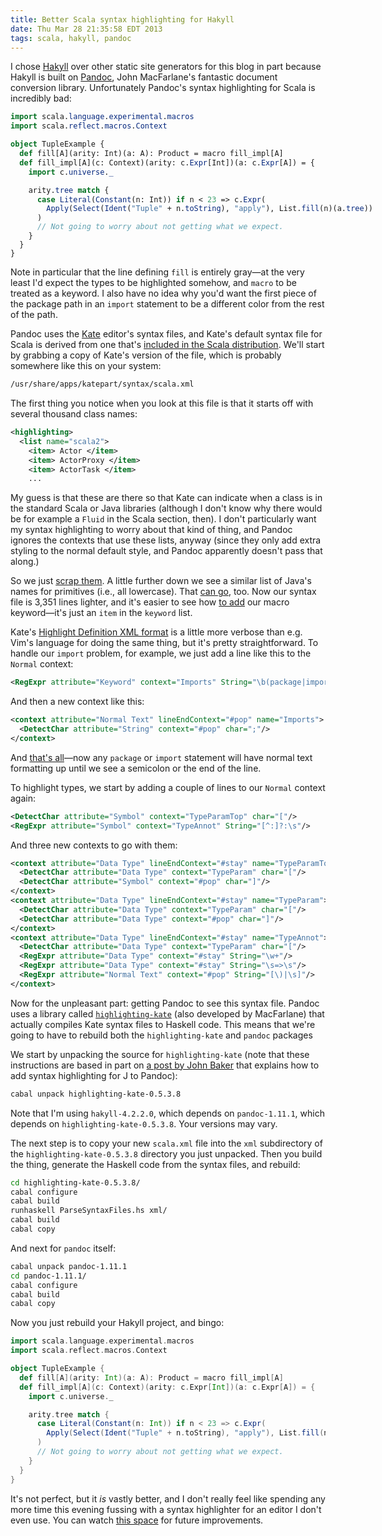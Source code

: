 ```yaml
---
title: Better Scala syntax highlighting for Hakyll
date: Thu Mar 28 21:35:58 EDT 2013
tags: scala, hakyll, pandoc
---
```


I chose [Hakyll](http://jaspervdj.be/hakyll/) over other static site generators for this blog in part
because Hakyll is built on [Pandoc](http://johnmacfarlane.net/pandoc/),
John MacFarlane's fantastic document conversion library.
Unfortunately Pandoc's syntax highlighting for Scala is incredibly bad:

<pre class="sourceCode scala"><code class="sourceCode scala"><span class="kw">import</span> scala.<span class="fu">language</span>.<span class="fu">experimental</span>.<span class="fu">macros</span>
<span class="kw">import</span> scala.<span class="fu">reflect</span>.<span class="fu">macros</span>.<span class="fu">Context</span>

<span class="kw">object</span> TupleExample {
  <span class="kw">def</span> fill[A](arity: Int)(a: A): Product = macro fill_impl[A]
  <span class="kw">def</span> fill_impl[A](c: Context)(arity: c.<span class="fu">Expr</span>[Int])(a: c.<span class="fu">Expr</span>[A]) = {
    <span class="kw">import</span> c.<span class="fu">universe</span>.<span class="fu">_</span>

    arity.<span class="fu">tree</span> <span class="kw">match</span> {
      <span class="kw">case</span> <span class="fu">Literal</span>(<span class="fu">Constant</span>(n: Int)) <span class="kw">if</span> n &lt; <span class="dv">23</span> =&gt; c.<span class="fu">Expr</span>(
        <span class="fu">Apply</span>(<span class="fu">Select</span>(<span class="fu">Ident</span>(<span class="st">&quot;Tuple&quot;</span> + n.<span class="fu">toString</span>), <span class="st">&quot;apply&quot;</span>), List.<span class="fu">fill</span>(n)(a.<span class="fu">tree</span>))
      )
      <span class="co">// Not going to worry about not getting what we expect.</span>
    }
  }
}</code></pre>

Note in particular that the line defining `fill` is entirely gray—at the very least
I'd expect the types to be highlighted somehow, and `macro` to be
treated as a keyword. I also have no idea why you'd want the first piece of
the package path in an `import` statement to be a different color from the rest of the path.

Pandoc uses the [Kate](http://kate-editor.org/) editor's syntax files,
and Kate's default syntax file for Scala is derived from one that's
[included in the Scala distribution](https://github.com/scala/scala-dist/blob/b885ebd4affe39f6713aa71b0df6257fb05adfe0/tool-support/src/kate/scala.xml).
We'll start by grabbing a copy of Kate's version of the file,
which is probably somewhere like this on your system:

``` bash
/usr/share/apps/katepart/syntax/scala.xml
```

The first thing you notice when you look at this file is that it starts off
with several thousand class names:

``` xml
<highlighting>
  <list name="scala2">
    <item> Actor </item>
    <item> ActorProxy </item>
    <item> ActorTask </item>
    ...
```

My guess is that these are there so that Kate can indicate when a class is in
the standard Scala or Java libraries (although I don't know why there would be
for example a `Fluid` in the Scala section, then). I don't particularly want
my syntax highlighting to worry about that kind of thing, and Pandoc ignores
the contexts that use these lists, anyway (since they only add extra styling
to the normal default style, and Pandoc apparently doesn't pass that along.)

So we just [scrap them](https://github.com/travisbrown/metaplasm/commit/7485bad573e1eb5cd737934fbd28df2a7e849ec5).
A little further down we see a similar list of Java's names for primitives (i.e., all lowercase).
That [can go](https://github.com/travisbrown/metaplasm/commit/1413c61b18cb6644b4954646c8040bd42a1f02ce),
too. Now our syntax file is 3,351 lines lighter, and it's easier to see how
[to add](https://github.com/travisbrown/metaplasm/commit/d103e75c4d8467f465d78b3e1ce454b3b2d80de6)
our macro keyword—it's just an `item` in the `keyword` list.

Kate's [Highlight Definition XML format](http://kate-editor.org/2005/03/24/writing-a-syntax-highlighting-file/)
is a little more verbose than e.g. Vim's language for doing the same thing, but it's pretty straightforward.
To handle our `import` problem, for example, we just add a line like this to the 
`Normal` context:

``` xml
<RegExpr attribute="Keyword" context="Imports" String="\b(package|import)\b" />
```

And then a new context like this: 

``` xml
<context attribute="Normal Text" lineEndContext="#pop" name="Imports">
  <DetectChar attribute="String" context="#pop" char=";"/>
</context>
```

And [that's all](https://github.com/travisbrown/metaplasm/commit/e6721aa1197d86795fdadcf1a8c321ae919e8f6e)—now
any `package` or `import` statement will have normal
text formatting up until we see a semicolon or the end of the line.

To highlight types, we start by adding a couple of lines to our `Normal` context again:

``` xml
<DetectChar attribute="Symbol" context="TypeParamTop" char="["/>
<RegExpr attribute="Symbol" context="TypeAnnot" String="[^:]?:\s"/>
```

And three new contexts to go with them:

``` xml
<context attribute="Data Type" lineEndContext="#stay" name="TypeParamTop">
  <DetectChar attribute="Data Type" context="TypeParam" char="["/>
  <DetectChar attribute="Symbol" context="#pop" char="]"/>
</context>
<context attribute="Data Type" lineEndContext="#stay" name="TypeParam">
  <DetectChar attribute="Data Type" context="TypeParam" char="["/>
  <DetectChar attribute="Data Type" context="#pop" char="]"/>
</context>
<context attribute="Data Type" lineEndContext="#stay" name="TypeAnnot">
  <DetectChar attribute="Data Type" context="TypeParam" char="["/>
  <RegExpr attribute="Data Type" context="#stay" String="\w+"/>
  <RegExpr attribute="Data Type" context="#stay" String="\s=>\s"/>
  <RegExpr attribute="Normal Text" context="#pop" String="[\)|\s]"/>
</context>
```

Now for the unpleasant part: getting Pandoc to see this syntax file.
Pandoc uses a library called [`highlighting-kate`](http://johnmacfarlane.net/highlighting-kate/)
(also developed by MacFarlane) that actually compiles Kate syntax files to Haskell code.
This means that we're going to have to rebuild both the
`highlighting-kate` and `pandoc` packages 

We start by unpacking the source for `highlighting-kate` (note that these instructions are based in part on
[a post by John Baker](http://bakerjd99.wordpress.com/2012/09/20/pandoc-based-j-syntax-highlighting/)
that explains how to add syntax highlighting for J to Pandoc):

``` bash
cabal unpack highlighting-kate-0.5.3.8
```

Note that I'm using `hakyll-4.2.2.0`, which depends on `pandoc-1.11.1`, which depends on `highlighting-kate-0.5.3.8`.
Your versions may vary.

The next step is to copy your new `scala.xml` file into the `xml` subdirectory of the `highlighting-kate-0.5.3.8` directory you just unpacked.
Then you build the thing, generate the Haskell code from the syntax files, and rebuild:

``` bash
cd highlighting-kate-0.5.3.8/
cabal configure
cabal build
runhaskell ParseSyntaxFiles.hs xml/
cabal build
cabal copy
```

And next for `pandoc` itself:

``` bash
cabal unpack pandoc-1.11.1
cd pandoc-1.11.1/
cabal configure
cabal build
cabal copy
```

Now you just rebuild your Hakyll project, and bingo:

``` scala
import scala.language.experimental.macros
import scala.reflect.macros.Context

object TupleExample {
  def fill[A](arity: Int)(a: A): Product = macro fill_impl[A]
  def fill_impl[A](c: Context)(arity: c.Expr[Int])(a: c.Expr[A]) = {
    import c.universe._

    arity.tree match {
      case Literal(Constant(n: Int)) if n < 23 => c.Expr(
        Apply(Select(Ident("Tuple" + n.toString), "apply"), List.fill(n)(a.tree))
      )
      // Not going to worry about not getting what we expect.
    }
  }
}
```

It's not perfect, but it _is_ vastly better,
and I don't really feel like spending any more time this evening fussing
with a syntax highlighter for an editor I don't even use. You can watch
[this space](https://github.com/travisbrown/metaplasm/blob/master/syntax/scala.xml)
for future improvements.

